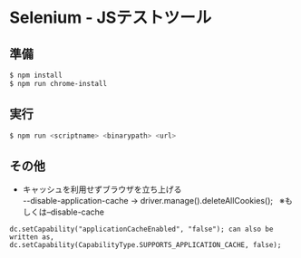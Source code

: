 # Selenium - JSテストツール

## 準備

```sh
$ npm install
$ npm run chrome-install
```

## 実行

```sh
$ npm run <scriptname> <binarypath> <url>
```

## その他

- キャッシュを利用せずブラウザを立ち上げる  
  --disable-application-cache → driver.manage().deleteAllCookies();  
  ※もしくは–disable-cache

```
dc.setCapability("applicationCacheEnabled", "false"); can also be written as, 
dc.setCapability(CapabilityType.SUPPORTS_APPLICATION_CACHE, false);
```
